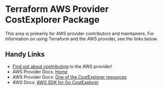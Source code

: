 # Terraform AWS Provider CostExplorer Package

This area is primarily for AWS provider contributors and maintainers. For information on _using_ Terraform and the AWS provider, see the links below.


## Handy Links

* [Find out about contributing](../../../docs/contributing) to the AWS provider!
* AWS Provider Docs: [Home](https://registry.terraform.io/providers/hashicorp/aws/latest/docs)
* AWS Provider Docs: [One of the CostExplorer resources](https://registry.terraform.io/providers/hashicorp/aws/latest/docs/resources/costexplorer_cost_category)
* AWS Docs: [AWS SDK for Go CostExplorer](https://docs.aws.amazon.com/sdk-for-go/api/service/costexplorer/)
